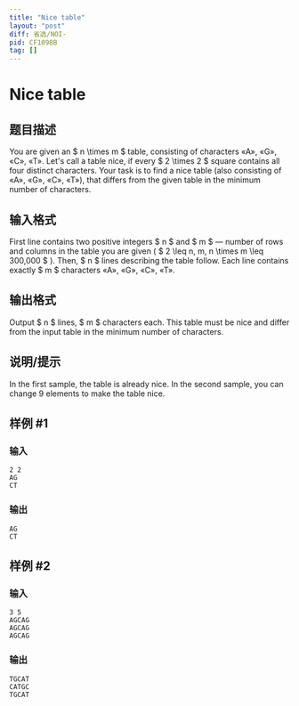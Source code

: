 ```yaml
---
title: "Nice table"
layout: "post"
diff: 省选/NOI-
pid: CF1098B
tag: []
---
```


# Nice table

## 题目描述

You are given an $ n \times m $ table, consisting of characters «A», «G», «C», «T». Let's call a table nice, if every $ 2 \times 2 $ square contains all four distinct characters. Your task is to find a nice table (also consisting of «A», «G», «C», «T»), that differs from the given table in the minimum number of characters.

## 输入格式

First line contains two positive integers $ n $ and $ m $ — number of rows and columns in the table you are given ( $ 2 \leq n, m, n \times m \leq 300\,000 $ ). Then, $ n $ lines describing the table follow. Each line contains exactly $ m $ characters «A», «G», «C», «T».

## 输出格式

Output $ n $ lines, $ m $ characters each. This table must be nice and differ from the input table in the minimum number of characters.

## 说明/提示

In the first sample, the table is already nice. In the second sample, you can change 9 elements to make the table nice.

## 样例 #1

### 输入

```
2 2
AG
CT

```

### 输出

```
AG
CT

```

## 样例 #2

### 输入

```
3 5
AGCAG
AGCAG
AGCAG

```

### 输出

```
TGCAT
CATGC
TGCAT

```

